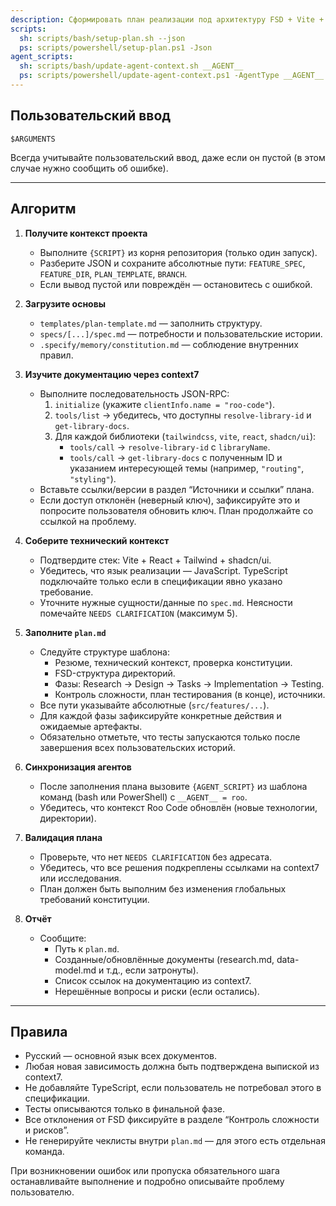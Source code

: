 ```yaml
---
description: Сформировать план реализации под архитектуру FSD + Vite + React + Tailwind + shadcn/ui.
scripts:
  sh: scripts/bash/setup-plan.sh --json
  ps: scripts/powershell/setup-plan.ps1 -Json
agent_scripts:
  sh: scripts/bash/update-agent-context.sh __AGENT__
  ps: scripts/powershell/update-agent-context.ps1 -AgentType __AGENT__
---
```


## Пользовательский ввод

```text
$ARGUMENTS
```

Всегда учитывайте пользовательский ввод, даже если он пустой (в этом случае нужно сообщить об ошибке).

---

## Алгоритм

1. **Получите контекст проекта**
   - Выполните `{SCRIPT}` из корня репозитория (только один запуск).
   - Разберите JSON и сохраните абсолютные пути: `FEATURE_SPEC`, `FEATURE_DIR`, `PLAN_TEMPLATE`, `BRANCH`.
   - Если вывод пустой или повреждён — остановитесь с ошибкой.

2. **Загрузите основы**
   - `templates/plan-template.md` — заполнить структуру.
   - `specs/[...]/spec.md` — потребности и пользовательские истории.
   - `.specify/memory/constitution.md` — соблюдение внутренних правил.

3. **Изучите документацию через context7**
   - Выполните последовательность JSON-RPC:
     1. `initialize` (укажите `clientInfo.name = "roo-code"`).
     2. `tools/list` → убедитесь, что доступны `resolve-library-id` и `get-library-docs`.
     3. Для каждой библиотеки (`tailwindcss`, `vite`, `react`, `shadcn/ui`):
        - `tools/call` → `resolve-library-id` с `libraryName`.
        - `tools/call` → `get-library-docs` с полученным ID и указанием интересующей темы (например, `"routing"`, `"styling"`).
   - Вставьте ссылки/версии в раздел “Источники и ссылки” плана.
   - Если доступ отклонён (неверный ключ), зафиксируйте это и попросите пользователя обновить ключ. План продолжайте со ссылкой на проблему.

4. **Соберите технический контекст**
   - Подтвердите стек: Vite + React + Tailwind + shadcn/ui.
   - Убедитесь, что язык реализации — JavaScript. TypeScript подключайте только если в спецификации явно указано требование.
   - Уточните нужные сущности/данные по `spec.md`. Неясности помечайте `NEEDS CLARIFICATION` (максимум 5).

5. **Заполните `plan.md`**
   - Следуйте структуре шаблона:
     - Резюме, технический контекст, проверка конституции.
     - FSD-структура директорий.
     - Фазы: Research → Design → Tasks → Implementation → Testing.
     - Контроль сложности, план тестирования (в конце), источники.
   - Все пути указывайте абсолютные (`src/features/...`).
   - Для каждой фазы зафиксируйте конкретные действия и ожидаемые артефакты.
   - Обязательно отметьте, что тесты запускаются только после завершения всех пользовательских историй.

6. **Синхронизация агентов**
   - После заполнения плана вызовите `{AGENT_SCRIPT}` из шаблона команд (bash или PowerShell) с `__AGENT__ = roo`.
   - Убедитесь, что контекст Roo Code обновлён (новые технологии, директории).

7. **Валидация плана**
   - Проверьте, что нет `NEEDS CLARIFICATION` без адресата.
   - Убедитесь, что все решения подкреплены ссылками на context7 или исследования.
   - План должен быть выполним без изменения глобальных требований конституции.

8. **Отчёт**
   - Сообщите:
     - Путь к `plan.md`.
     - Созданные/обновлённые документы (research.md, data-model.md и т.д., если затронуты).
     - Список ссылок на документацию из context7.
     - Нерешённые вопросы и риски (если остались).

---

## Правила

- Русский — основной язык всех документов.  
- Любая новая зависимость должна быть подтверждена выпиской из context7.  
- Не добавляйте TypeScript, если пользователь не потребовал этого в спецификации.  
- Тесты описываются только в финальной фазе.  
- Все отклонения от FSD фиксируйте в разделе “Контроль сложности и рисков”.  
- Не генерируйте чеклисты внутри `plan.md` — для этого есть отдельная команда.

При возникновении ошибок или пропуска обязательного шага останавливайте выполнение и подробно описывайте проблему пользователю.
